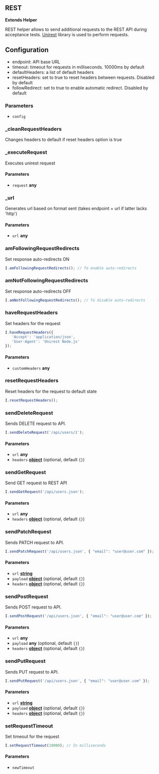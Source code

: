 <!-- Generated by documentation.js. Update this documentation by updating the source code. -->

## REST

**Extends Helper**

REST helper allows to send additional requests to the REST API during acceptance tests.
[Unirest][1] library is used to perform requests.

## Configuration

-   endpoint: API base URL
-   timeout: timeout for requests in milliseconds. 10000ms by default
-   defaultHeaders: a list of default headers
-   resetHeaders: set to true to reset headers  between requests. Disabled by default
-   followRedirect: set to true to enable automatic redirect. Disabled by default

### Parameters

-   `config`  

### \_cleanRequestHeaders

Changes headers to default if reset headers option is true

### \_executeRequest

Executes unirest request

#### Parameters

-   `request` **any** 

### \_url

Generates url based on format sent (takes endpoint + url if latter lacks 'http')

#### Parameters

-   `url` **any** 

### amFollowingRequestRedirects

Set response auto-redirects ON

```js
I.amFollowingRequestRedirects(); // To enable auto-redirects
```

### amNotFollowingRequestRedirects

Set response auto-redirects OFF

```js
I.amNotFollowingRequestRedirects(); // To disable auto-redirects
```

### haveRequestHeaders

Set headers for the request

```js
I.haveRequestHeaders({
   'Accept': 'application/json',
   'User-Agent': 'Unirest Node.js'
});
```

#### Parameters

-   `customHeaders` **any** 

### resetRequestHeaders

Reset headers for the request to default state

```js
I.resetRequestHeaders();
```

### sendDeleteRequest

Sends DELETE request to API.

```js
I.sendDeleteRequest('/api/users/1');
```

#### Parameters

-   `url` **any** 
-   `headers` **[object][2]**  (optional, default `{}`)

### sendGetRequest

Send GET request to REST API

```js
I.sendGetRequest('/api/users.json');
```

#### Parameters

-   `url` **any** 
-   `headers` **[object][2]**  (optional, default `{}`)

### sendPatchRequest

Sends PATCH request to API.

```js
I.sendPatchRequest('/api/users.json', { "email": "user@user.com" });
```

#### Parameters

-   `url` **[string][3]** 
-   `payload` **[object][2]**  (optional, default `{}`)
-   `headers` **[object][2]**  (optional, default `{}`)

### sendPostRequest

Sends POST request to API.

```js
I.sendPostRequest('/api/users.json', { "email": "user@user.com" });
```

#### Parameters

-   `url` **any** 
-   `payload` **any**  (optional, default `{}`)
-   `headers` **[object][2]**  (optional, default `{}`)

### sendPutRequest

Sends PUT request to API.

```js
I.sendPutRequest('/api/users.json', { "email": "user@user.com" });
```

#### Parameters

-   `url` **[string][3]** 
-   `payload` **[object][2]**  (optional, default `{}`)
-   `headers` **[object][2]**  (optional, default `{}`)

### setRequestTimeout

Set timeout for the request

```js
I.setRequestTimeout(10000); // In milliseconds
```

#### Parameters

-   `newTimeout`  

[1]: http://unirest.io/nodejs.html

[2]: https://developer.mozilla.org/docs/Web/JavaScript/Reference/Global_Objects/Object

[3]: https://developer.mozilla.org/docs/Web/JavaScript/Reference/Global_Objects/String
